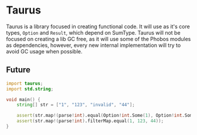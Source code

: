 # Taurus
Taurus is a library focused in creating functional code. It will use as it's
core types, `Option` and `Result`, which depend on SumType. Taurus will not be
focused on creating a lib GC free, as it will use some of the Phobos modules as
dependencies, however, every new internal implementation will try to avoid GC usage
when possible.

## Future
```d
import taurus;
import std.string;

void main() {
	string[] str = ["1", "123", "invalid", "44"];

	assert(str.map!(parse!int).equal(Option!int.Some(1), Option!int.Some(123), Option!int.None, Option!int.Some(44)));
	assert(str.map!(parse!int).filterMap.equal(1, 123, 44));
}
